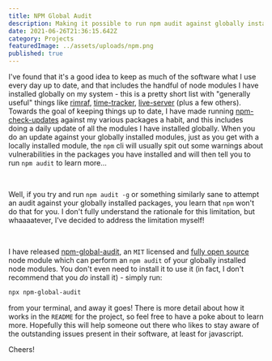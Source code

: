 ```yaml
---
title: NPM Global Audit
description: Making it possible to run npm audit against globally installed node modules
date: 2021-06-26T21:36:15.642Z
category: Projects
featuredImage: ../assets/uploads/npm.png
published: true
---
```

I've found that it's a good idea to keep as much of the software what I use every day up to date, and that includes the handful of node modules I have installed globally on my system - this is a pretty short list with "generally useful" things like [rimraf](https://www.npmjs.com/package/rimraf), [time-tracker](https://www.npmjs.com/package/time-tracker), [live-server](https://www.npmjs.com/package/live-server) (plus a few others). Towards the goal of keeping things up to date, I have made running [npm-check-updates](https://www.npmjs.com/package/npm-check-updates) against my various packages a habit, and this includes doing a daily update of all the modules I have installed globally. When you do an update against your globally installed modules, just as you get with a locally installed module, the `npm` cli will usually spit out some warnings about vulnerabilities in the packages you have installed and will then tell you to run `npm audit` to learn more...

<br>

Well, if you try and run `npm audit -g` or something similarly sane to attempt an audit against your globally installed packages, you learn that `npm` won't do that for you. I don't fully understand the rationale for this limitation, but whaaaatever, I've decided to address the limitation myself!

<br>

I have released [npm-global-audit](https://www.npmjs.com/package/npm-global-audit), an `MIT` licensed and [fully open source](https://github.com/andrewbrey/npm-global-audit) node module which can perform an `npm audit` of your globally installed node modules. You don't even need to install it to use it (in fact, I don't recommend that you _do_ install it) - simply run:

```bash
npx npm-global-audit
```

from your terminal, and away it goes! There is more detail about how it works in the `README` for the project, so feel free to have a poke about to learn more. Hopefully this will help someone out there who likes to stay aware of the outstanding issues present in their software, at least for javascript.

Cheers!